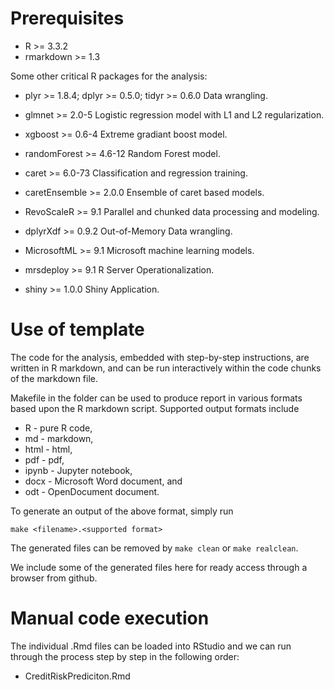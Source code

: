 # Prerequisites

* R >= 3.3.2
* rmarkdown >= 1.3

Some other critical R packages for the analysis:

* plyr >= 1.8.4; dplyr >= 0.5.0; tidyr >= 0.6.0 Data wrangling.
* glmnet >= 2.0-5 Logistic regression model with L1 and L2 regularization.
* xgboost >= 0.6-4 Extreme gradiant boost model.
* randomForest >= 4.6-12 Random Forest model.
* caret >= 6.0-73 Classification and regression training.
* caretEnsemble >= 2.0.0 Ensemble of caret based models.

* RevoScaleR >= 9.1 Parallel and chunked data processing and modeling. 
* dplyrXdf >= 0.9.2 Out-of-Memory Data wrangling.
* MicrosoftML >= 9.1 Microsoft machine learning models.

* mrsdeploy >= 9.1 R Server Operationalization.
* shiny >= 1.0.0 Shiny Application.

# Use of template

The code for the analysis, embedded with step-by-step instructions,
are written in R markdown, and can be run interactively within the
code chunks of the markdown file.

Makefile in the folder can be used to produce report in various
formats based upon the R markdown script. Supported output formats
include

* R - pure R code,
* md - markdown, 
* html - html,
* pdf - pdf,
* ipynb - Jupyter notebook,
* docx - Microsoft Word document, and 
* odt - OpenDocument document.

To generate an output of the above format, simply run

```
make <filename>.<supported format>
```

The generated files can be removed by `make clean` or `make realclean`.

We include some of the generated files here for ready access through a
browser from github.

# Manual code execution

The individual .Rmd files can be loaded into RStudio and we can run
through the process step by step in the following order:

* CreditRiskPrediciton.Rmd